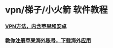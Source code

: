 # vpn/梯子/小火箭 软件教程

### [VPN方法，内含苹果和安卓](./docs/vpn)
### [教你注册苹果海外账号，下载海外应用](./docs/register-apple-id)